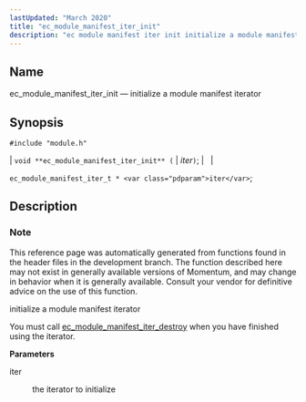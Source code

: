 ```yaml
---
lastUpdated: "March 2020"
title: "ec_module_manifest_iter_init"
description: "ec module manifest iter init initialize a module manifest iterator void ec module manifest iter init iter ec module manifest iter t iter This reference page was automatically generated from functions found in the header files in the development branch The function described here may not exist in generally available..."
---
```


<a name="apis.ec_module_manifest_iter_init"></a> 
## Name

ec_module_manifest_iter_init — initialize a module manifest iterator

## Synopsis

`#include "module.h"`

| `void **ec_module_manifest_iter_init** (` | <var class="pdparam">iter</var>`)`; |   |

`ec_module_manifest_iter_t * <var class="pdparam">iter</var>`;<a name="idp57884448"></a> 
## Description

### Note

This reference page was automatically generated from functions found in the header files in the development branch. The function described here may not exist in generally available versions of Momentum, and may change in behavior when it is generally available. Consult your vendor for definitive advice on the use of this function.

initialize a module manifest iterator

You must call [ec_module_manifest_iter_destroy](/momentum/3/3-api/apis-ec-module-manifest-iter-destroy) when you have finished using the iterator.

**<a name="idp57888384"></a> Parameters**

<dl class="variablelist">

<dt>iter</dt>

<dd>

the iterator to initialize

</dd>

</dl>